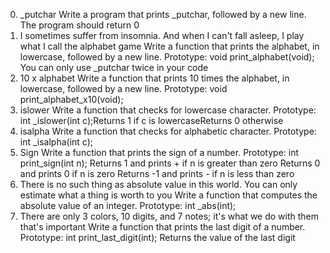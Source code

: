 0. _putchar
	Write a program that prints _putchar, followed by a new line.
	The program should return 0
1. I sometimes suffer from insomnia. And when I can't fall asleep, I play what I call the alphabet game 
	Write a function that prints the alphabet, in lowercase, followed by a new line.
	Prototype: void print_alphabet(void);
	You can only use _putchar twice in your code
2. 10 x alphabet
	Write a function that prints 10 times the alphabet, in lowercase, followed by a new line.
	Prototype: void print_alphabet_x10(void);
3. islower
	Write a function that checks for lowercase character.
	Prototype: int _islower(int c);Returns 1 if c is lowercaseReturns 0 otherwise
4. isalpha
	Write a function that checks for alphabetic character.
	Prototype: int _isalpha(int c);
5. Sign
	Write a function that prints the sign of a number.
	Prototype: int print_sign(int n);
	Returns 1 and prints + if n is greater than zero
	Returns 0 and prints 0 if n is zero
	Returns -1 and prints - if n is less than zero
6. There is no such thing as absolute value in this world. You can only estimate what a thing is worth to you
	Write a function that computes the absolute value of an integer.
	Prototype: int _abs(int);
7. There are only 3 colors, 10 digits, and 7 notes; it's what we do with them that's important
	Write a function that prints the last digit of a number.
	Prototype: int print_last_digit(int);
	Returns the value of the last digit



